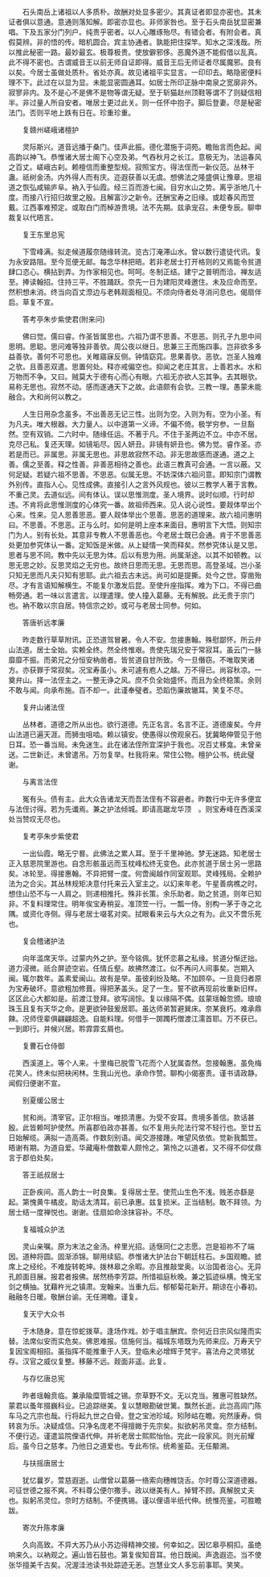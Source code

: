 <!-- { "loadSidebar": true } -->
　　石头南岳上诸祖以人多质朴。故酬对处显多密少。其真证者即显亦密也。其未证者俱以意通。意通则落知解。即密亦显也。非师家咎也。至于石头南岳犹显密兼唱。下及五家分门列户。纯贵乎密者。以人心雕琢殆尽。有错会者。有附会者。真假莫辨。非的悟的传。暗机圆合。宾主协通者。孰能把住探竿。知水之深浅哉。所以推此秘密一路。最妙最玄。极尊极贵。使放僻邪侈。恶魔外道不能假借以乱真。此不得不密也。古谓威音王以前无师自证即得。威音王后无师证者尽属魔邪。良有以矣。今居士虽做处质朴。省处亦真。故见诸祖平实显言。一印印去。略隐密便料理不下。此过在以显为显。未能显密圆通耳。如居士所印正脉中南泉之宽廓非外。寂寥非内。及不是心不是佛不是物等谓无疑。至于斩猫赵州顶鞋等谓不了则疑信相半。非过量人所自安者。唯居士更过此关。则一任怀中抱子。脚后登妻。尽是秘密法门。否则平地上跌有日在。珍重珍重。

　　复赣州嵯峨诸檀护

　　灵际斯兴。道音远播于桑门。佳声此振。德化潜施于词苑。瞻贻言而色起。闻高韵以神飞。恭惟诸大居士阁下心空及弟。气吞秋月之长江。意极无为。法运春风之百丈。嵯峨古刹。赖檀信而重整型规。寂照宝方。得法侄而一新仪范。丛林干蛊。祇树金汤。内外得人而有庆。迩遐获善以无虞。想佛法之隆盛俱让豫章。思祖道之恢弘咸输庐阜。衲入于仙霞。经三百而游七闽。目穷水山之势。离乎浙地几十度。而接八行招归故里之殷。且解富沙之新令。还酬宝寿之旧缘。或趁春风而笠戴。江西事难预定。或取白门而棹游贵境。法不先期。兹承宠召。未便专辰。聊申裁复以代晤言。

　　复王东里总宪

　　下雪峰满。拟走候道履奈随缘转流。览古汀淹滞山水。曾以数行遣徒代讯。复为永安路阻。至今觅便无邮。每念华林把晤。若非老居士打开格则的又焉能令贫道肆口恣心。横拈到弄。为作家相见也。呵呵。冬制正结。建宁之普明而洽。禅友适至。捧读翰招。住持三平。不胜踊跃。奈先一日为建阳灵峰邀住。未及应命而至。然积想未消。终当向百丈漈边与老韩觌面相见。不烦向侍者处寻消问息也。偈扇伴启。草复不宣。

　　答考亭朱步紫使君(附来问)

　　佛曰觉。儒曰睿。作圣皆属思也。六祖乃谓不思善。不思恶。则孔子九思中间思明。思聪。思问难等独非善欤。周公夜以继日。思兼三王而施四事。岂非欲多多益善欤。善何不可思也。关睢寤寐反侧。钟情窈窕。思果善欤。恶欤。岂圣人独难之欤。且善恶双遣。思置何处。释亦戒偏空也。抑闻之老庄其言。上善若水。水和万物而不争。又曰。贼莫大于德有心而心有眼。六祖无亦欲人忘其争。去其眼欤。易称无思也。寂然不动。感而遂通天下之故。此语颇有会欤。三教一理。愚蒙未能融合。大和尚何以教之。

　　人生日用杂念虽多。不出善恶无记三性。出则为空。入则为有。空为小圣。有为凡夫。唯大根器。大力量人。以中道第一义谛。不偏不倚。极学穷参。一旦豁然。空有双销。二六时中。随缘任运。不著于凡。不住于圣两边不立。中亦不居。克尽己私。复还天理。如镜垢尽。因人妍丑。非镜有妍丑也。佛为觉。睿作圣。亦若是而已。非属思。非属无思也。非思故寂然不动。非无思故感而遂通。道之上善。儒之至善。释之性善。非善恶相待之善也。此语三教真可会通。一言以蔽。又何足疑。若疑六祖不思善。不思恶。似属无思。不妨深体六祖问意。即知宗门谓教外别传。直指人心。见性成佛。直接引人之言外风规也。彼以三教学人著于言教。不重己灵。去道似远。间有体认。误以思惟测度。圣人境界。说时似顺。行时却违。不肯将此思惟测度的心体究一番。故祖师西来。见人说心说性。要觌体举出个心来。性来。见人思善思恶。要人觌体举出个思善。思恶的道理来。故六祖问惠明曰。不思善。不思恶。正与么时。如何是明上座本来面目。惠明言下大悟。则知宗门为人。别有长处。其意非专教人不思善恶也。今老居士既已会通。肯于不思善恶处更加参究体认一番。定知饭是米做。从上疑情一笑而释矣。然参究体认是又思。思者与思不同。教中先以无思为体。后以有思为用。尚属渐途。以其不如顿教。以思无思之妙。反思灵焰之无穷也。故终日思而无思。无思而思。高登圣域。岂小圣只知无思而凡夫只知有思耶。此六祖去古未远。尚可如是提撕。处今之世。穿凿殆尽。才有言语知解横生。不能复尔激发后昆。至使升座指挥。难为下口。不得已曲畅旁通。若一味以言遣言。以理遣理。使人撞入葛藤。无有解脱。此无贵于宗门也。衲不敢以宗自居。特信宗之妙。或可与老居士同参。何如。

　　答唐祈远孝廉

　　昨走数行草草附讯。正恐道驾冒暑。令人不安。忽接惠翰。殊慰鄙怀。所云弁山法道。居士全始。实赖全终。然全终惟艰。贵使先瑞兄安于常寂耳。虽云门一脉靡靡不振。而弟兄之分恒安枘凿者。皆贫道自甘所致。今一旦僭窃。不唯取笑诸方。亦获罪于常寂矣。况宝寿虽小。未可遽有庖人之越。万不得已。尚容秋凉。一奠弁山。择一法侄主之。一整无诤之风。庶不负全始盛怀。而且为全终稳策。余则不敢与闻。向承布施。百不却一。此谨奉璧者。恐蹈伤廉故辙耳。笑复不尽。

　　复弁山诸法侄

　　丛林者。道德之所从出也。欲行道德。先正名言。名言不正。道德废矣。今弁山法道已遍天涯。而狮虫咀啮。赖以镇安。使愚得以傍观泉石。犹冀略伸管见于他日耳。恐一番当局。未免迷生。此在诸法侄所宜深护于我也。况百丈移龛。未曾亲送。二世新迁。未曾遣吊。万勿复举。杜我将来。常住公物。檀护公书。统此璧谢。

　　与离言法侄

　　冤有头。债有主。此大众告诸龙天而吾法侄有不容避者。昨数行中无许多便宜与法侄讨得。若为先谶焉。兼之护法倾城。即请高踞龙华顶　。则宝寿峰在西溪深处当赞叹无尽也。

　　复考亭朱步紫使君

　　一出仙霞。略无宁晷。此佛法之累人耳。至于千里神驰。梦无迷路。知老居士正入慈恩院里游也。自念形骸虽远而玉枕峰松终无变色。此亦贫道于居士另一思路矣。冰轮至。得接惠翰。不异把臂一度。何啻闽越作同室观耶。灵峰残局。全赖护法为之合尖。其丛林规矩决意付托来云入室主之。以幻来年老。午星善病樵之时。想住山恐不与一人肩之。则递相推托。殊非长策。余乐助者。助之贫道。则年已知非。不复料理常住。明年俟宝寿稍妥。准顶笠一行。一瓢一侍。别构一茅于寺之北隅。或资化寺侧。得与老居士啜茗对奕。拭眼看来云与大众之有为。此又不啻乐死也。

　　复会稽诸护法

　　向年滥席天华。过蒙内外之护。至今铭佩。犹怀恋慕之私缘。贫道分惭迂拙。道力浸微。祇合屏迹空岩。任情丘壑。故拂然渡江。似不再问人间事矣。岂期入闽。辄尔数年。盖素爱闽山。故有是举。虽彼刹纷及略。不加顾卒。一旦竟归者原为宝寿破坏。意欲粗加修葺。得把茅盖头。足了一生。誓不欲再现前妆重新旧样。区区此心大都如是。前渡江登拜。欲写阔悰。复以缘隔不偶。兹蒙瑶翰忽颁。琅琅珠玉且复有天华之命。是更欲钟鼓爰居耶。虽达师弟暂避巽床。奈某衰朽。难承鼎餗。况师侄辈俱翩翩超逸。自能料理。何借手一踯躅朽僧渡江濡首耶。万不获已。一到即行。并候兴居。聆霏霏玄屑也。

　　复曹石仓侍御

　　西溪道上。等个人来。十里梅已脱雪飞花而个人犹属杳然。忽接翰惠。虽免梅花笑人。终未似把袂闲林。生我山光也。承命作赞。聊构小偈塞责。谨书请政静。闻假归便谢不宣。

　　别夏缓公居士

　　贫和尚。清宰官。正尔相当。唯损清惠。为受不安耳。贵境多善信。款话甚殷。此皆赖呵护使然。所喜郡伯政亦甚善。似不复用头陀法行常不轻行也。至廿五日始解缆。满拟一造高斋。作数刻别语。闻交游接踵。唯望风依依。觉新我瓢笠。晤谢有期。为道自爱。华藏庵朴僧数辈人颇怜之。第怜之以道者。又不得不仰仗鼎言于郡伯处矣。

　　答王祇叔居士

　　正卧疾间。高人韵士一时良集。复得居士至。使荒山生色不浅。贱恙亦繇是起。第愧黄牛橘皮。助话太清耳。前已承惠。兹复损米。正当结制。敢不拜领。为居士结一度禅悦也。谢谢。佳扇如命涂抹容补。不尽。

　　复福城众护法

　　灵山亲嘱。原为末法之金汤。梓里光招。适惬同仁之志愿。岂是祖祢不了端因。道种将圆。固渐添锦。聊用续貂。恭惟诸大护法台下朝廷柱石。乡国观瞻。摅席上之经纶。不难旋转乾坤。拨林皋之余暇。亦且推敲堂奥。以治国者治心。无异孔颜面目展。报君者报佛。居然杨李芳踪。所惜祖庭秋晚。兼之狐迹纵横。愧无宝剑之横抽。犹藉杵光之镇肃。宠翰来。当重九后。郁郁菊花新开。期谅在小春初。融融冬日暖。敬酬台谕。无任溯瞻。谨复。

　　复天宁大众书

　　于木随身。意在惊蛇拨草。逢场作戏。妙于唱主酬宾。奈何近日宗风似隆而实替。法席似安而实危矣。佛恩难报。信施何当。福城东塔既为先师来应。万寿天宁复因宝阁相招。虽指挥不能推重于人天。登临未必增辉于梵宇。喜法舟之灵塔犹存。汉官之威仪复整。移藤不远。觌面非遥。此复。

　　与存忆唐总宪

　　昨者瑶翰贲临。兼承隃糜管城之锡。奈草野不文。无以克当。雅惠可胜缺然。蒙君以蚤年掇巍科业。已追踪继美。复以慧眼勘破世篱。飘然长逝。此岂高闾门陈车马之亢宗也哉。行将起九世之白骨。登之宝池珍域。矧陟岵在瞻。宛然康寿。倘转哀为乐。决疑成信。只净名庞老不得擅媺于先宗矣。拟欲躬吊灵龛。奈方结制。不便行迈。谨遣监院俚语代伸。并祈老居士熙熙怡怡。完此一段家风。则光前耀后。虽今日之慈孝。乃他日之道爱也。专此布悰。统希鉴茹。无任颙溯。

　　与扶摇唐居士

　　犹忆曩岁。萱慈遐逝。山僧曾以葛藤一络索向穗帷饶舌。尔时尊公深道德器。可征世德之报不爽。不料尊公便尔撒手。政以继美有人。掉臂不顾。真解脱丈夫也。拟躬吊灵位。奈时方结制。不便携锡。谨以俚语半纸代伸。统惟亮鉴。可胜瞻跋。

　　寄次升陈孝廉

　　久向高致。不异大苏乃从小苏边得精神交接。何幸如之。因忆皋亭桐扣。虽绝响来久。以衲观之。遍山皆石鼓也。第复俟知音耳。他日既闻。声逸遐迩。当不使张华擅美千古矣。况渥洼池读书处踪迹无恙。岂慧业文人多忘前事耶。笑笑。
